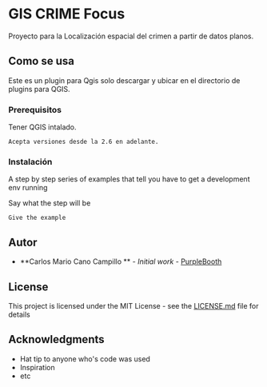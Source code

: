 # GIS CRIME Focus

Proyecto para la Localización espacial del crimen a partir de datos planos.

## Como se usa

Este es un plugin para Qgis solo descargar y ubicar en el directorio de plugins para QGIS.

### Prerequisitos

Tener QGIS intalado. 

```
Acepta versiones desde la 2.6 en adelante. 
```

### Instalación

A step by step series of examples that tell you have to get a development env running

Say what the step will be

```
Give the example
```

## Autor

* **Carlos Mario Cano Campillo ** - *Initial work* - [PurpleBooth](https://github.com/kanocampillo)

## License

This project is licensed under the MIT License - see the [LICENSE.md](LICENSE.md) file for details

## Acknowledgments

* Hat tip to anyone who's code was used
* Inspiration
* etc
